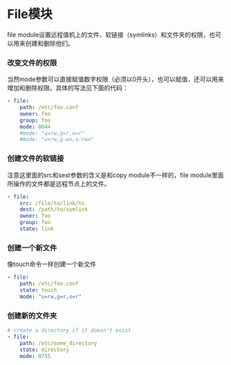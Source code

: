 # File模块

file module设置远程值机上的文件、软链接（symlinks）和文件夹的权限，也可以用来创建和删除他们。



### 改变文件的权限

当然mode参数可以直接赋值数字权限（必须以0开头），也可以赋值，还可以用来增加和删除权限。具体的写法见下面的代码：

```yaml
- file:
    path: /etc/foo.conf
    owner: foo
    group: foo
    mode: 0644
    #mode: "u=rw,g=r,o=r"
    #mode: "u+rw,g-wx,o-rwx"
```



### 创建文件的软链接

注意这里面的src和sest参数的含义是和copy module不一样的，file module里面所操作的文件都是远程节点上的文件。
```yaml
- file:
    src: /file/to/link/to
    dest: /path/to/symlink
    owner: foo
    group: foo
    state: link
```



### 创建一个新文件

像touch命令一样创建一个新文件

```yaml
- file:
    path: /etc/foo.conf
    state: touch
    mode: "u=rw,g=r,o=r"
```



### 创建新的文件夹

```yaml
# create a directory if it doesn't exist
- file:
    path: /etc/some_directory
    state: directory
    mode: 0755
```
